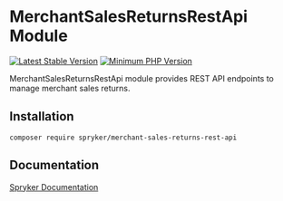# MerchantSalesReturnsRestApi Module
[![Latest Stable Version](https://poser.pugx.org/spryker/merchant-sales-returns-rest-api/v/stable.svg)](https://packagist.org/packages/spryker/merchant-sales-returns-rest-api)
[![Minimum PHP Version](https://img.shields.io/badge/php-%3E%3D%207.3-8892BF.svg)](https://php.net/)

MerchantSalesReturnsRestApi module provides REST API endpoints to manage merchant sales returns.

## Installation

```
composer require spryker/merchant-sales-returns-rest-api
```

## Documentation

[Spryker Documentation](https://academy.spryker.com/developing_with_spryker/module_guide/modules.html)
